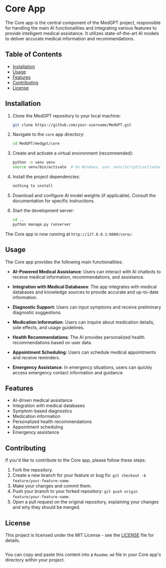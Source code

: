 # Core App

The Core app is the central component of the MedGPT project, responsible for handling the main AI functionalities and integrating various features to provide intelligent medical assistance. It utilizes state-of-the-art AI models to deliver accurate medical information and recommendations.

## Table of Contents

- [Installation](#installation)
- [Usage](#usage)
- [Features](#features)
- [Contributing](#contributing)
- [License](#license)

## Installation

1. Clone the MedGPT repository to your local machine:

   ```bash
   git clone https://github.com/your-username/MedGPT.git
   ```

2. Navigate to the `core` app directory:

   ```bash
   cd MedGPT/medgpt/core
   ```

3. Create and activate a virtual environment (recommended):

   ```bash
   python -m venv venv
   source venv/bin/activate  # On Windows, use: venv\Scripts\activate
   ```

4. Install the project dependencies:

   ```bash
   nothing to install
   ```

5. Download and configure AI model weights (if applicable). Consult the documentation for specific instructions.

6. Start the development server:

   ```bash
   cd ..
   python manage.py runserver
   ```

The Core app is now running at `http://127.0.0.1:8000/core/`.

## Usage

The Core app provides the following main functionalities:

- **AI-Powered Medical Assistance**: Users can interact with AI chatbots to receive medical information, recommendations, and assistance.

- **Integration with Medical Databases**: The app integrates with medical databases and knowledge sources to provide accurate and up-to-date information.

- **Diagnostic Support**: Users can input symptoms and receive preliminary diagnostic suggestions.

- **Medication Information**: Users can inquire about medication details, side effects, and usage guidelines.

- **Health Recommendations**: The AI provides personalized health recommendations based on user data.

- **Appointment Scheduling**: Users can schedule medical appointments and receive reminders.

- **Emergency Assistance**: In emergency situations, users can quickly access emergency contact information and guidance.

## Features

- AI-driven medical assistance
- Integration with medical databases
- Symptom-based diagnostics
- Medication information
- Personalized health recommendations
- Appointment scheduling
- Emergency assistance

## Contributing

If you'd like to contribute to the Core app, please follow these steps:

1. Fork the repository.
2. Create a new branch for your feature or bug fix: `git checkout -b feature/your-feature-name`.
3. Make your changes and commit them.
4. Push your branch to your forked repository: `git push origin feature/your-feature-name`.
5. Open a pull request on the original repository, explaining your changes and why they should be merged.

## License

This project is licensed under the MIT License - see the [LICENSE](LICENSE) file for details.
```
```

You can copy and paste this content into a `Readme.md` file in your Core app's directory within your project.
